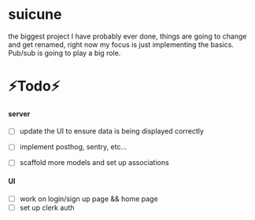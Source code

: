 # suicune 
the biggest project I have probably ever done, things are going to change and get renamed,
right now my focus is just implementing the basics. Pub/sub is going to play a big role.

# ⚡️Todo⚡️

#### server

- [ ] update the UI to ensure data is being displayed correctly
- [ ] implement posthog, sentry, etc...
- [ ] scaffold more models and set up associations


#### UI
- [ ] work on login/sign up page && home page
- [ ] set up clerk auth